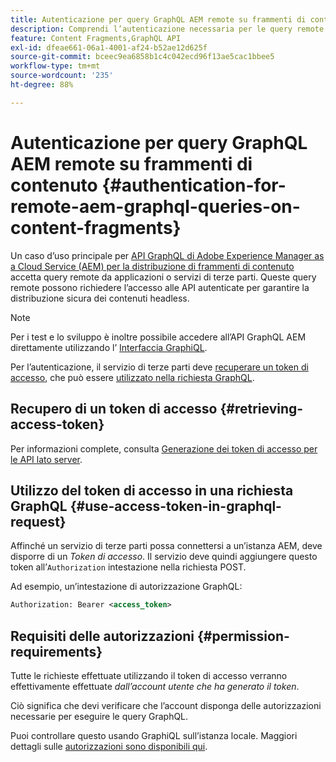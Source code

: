 ```yaml
---
title: Autenticazione per query GraphQL AEM remote su frammenti di contenuto
description: Comprendi l’autenticazione necessaria per le query remote su GraphQL AEM per proteggere la distribuzione di contenuti headless.
feature: Content Fragments,GraphQL API
exl-id: dfeae661-06a1-4001-af24-b52ae12d625f
source-git-commit: bceec9ea6858b1c4c042ecd96f13ae5cac1bbee5
workflow-type: tm+mt
source-wordcount: '235'
ht-degree: 88%

---
```


# Autenticazione per query GraphQL AEM remote su frammenti di contenuto {#authentication-for-remote-aem-graphql-queries-on-content-fragments}

Un caso d’uso principale per [API GraphQL di Adobe Experience Manager as a Cloud Service (AEM) per la distribuzione di frammenti di contenuto](/help/headless/graphql-api/content-fragments.md) accetta query remote da applicazioni o servizi di terze parti. Queste query remote possono richiedere l’accesso alle API autenticate per garantire la distribuzione sicura dei contenuti headless.

>[!NOTE]
>
>Per i test e lo sviluppo è inoltre possibile accedere all’API GraphQL AEM direttamente utilizzando l’ [Interfaccia GraphiQL](/help/headless/graphql-api/graphiql-ide.md).

Per l’autenticazione, il servizio di terze parti deve [recuperare un token di accesso](#retrieving-access-token), che può essere [utilizzato nella richiesta GraphQL](#use-access-token-in-graphql-request).

## Recupero di un token di accesso {#retrieving-access-token}

Per informazioni complete, consulta [Generazione dei token di accesso per le API lato server](/help/implementing/developing/introduction/generating-access-tokens-for-server-side-apis.md).

## Utilizzo del token di accesso in una richiesta GraphQL {#use-access-token-in-graphql-request}

Affinché un servizio di terze parti possa connettersi a un’istanza AEM, deve disporre di un *Token di accesso*. Il servizio deve quindi aggiungere questo token all’`Authorization` intestazione nella richiesta POST.

Ad esempio, un’intestazione di autorizzazione GraphQL:

```xml
Authorization: Bearer <access_token>
```

## Requisiti delle autorizzazioni {#permission-requirements}

Tutte le richieste effettuate utilizzando il token di accesso verranno effettivamente effettuate *dall’account utente che ha generato il token*.

Ciò significa che devi verificare che l’account disponga delle autorizzazioni necessarie per eseguire le query GraphQL.

Puoi controllare questo usando GraphiQL sull’istanza locale. Maggiori dettagli sulle [autorizzazioni sono disponibili qui](/help/headless/security/permissions.md).
